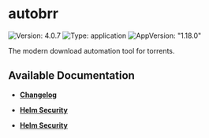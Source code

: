 # autobrr

![Version: 4.0.7](https://img.shields.io/badge/Version-4.0.7-informational?style=flat-square) ![Type: application](https://img.shields.io/badge/Type-application-informational?style=flat-square) ![AppVersion: "1.18.0"](https://img.shields.io/badge/AppVersion-"1.18.0"-informational?style=flat-square)

The modern download automation tool for torrents.

## Available Documentation

- [**Changelog**](CHANGELOG)

- [**Helm Security**](container-security)

- [**Helm Security**](helm-security)

